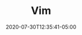 ---
title: "Vim"
date: 2020-07-30T12:35:41-05:00
description: My Vim configuration with plugins
link: https://github.com/ChrisTitusTech/myvim
repo: https://github.com/ChrisTitusTech/myvim
pinned: true
thumb:
weight:
links:
- name: 
  icon: 
  link: 
shields:
- name: 
  image: 
  link: 
---